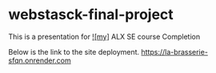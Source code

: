 # webstasck-final-project
This is a presentation for [![my]](https://github.com/RoseGekonge) ALX SE course Completion

Below is the link to the site deployment.
https://la-brasserie-sfqn.onrender.com
